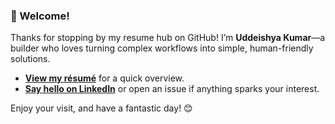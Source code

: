 ### 👋 Welcome!

Thanks for stopping by my resume hub on GitHub! I’m **Uddeishya Kumar**—a builder who loves turning complex workflows into simple, human-friendly solutions.

- **[View my résumé]()** for a quick overview.  
- **[Say hello on LinkedIn](https://www.linkedin.com/in/uddeishya-kumar-130283253/)** or open an issue if anything sparks your interest.

Enjoy your visit, and have a fantastic day! 😊
